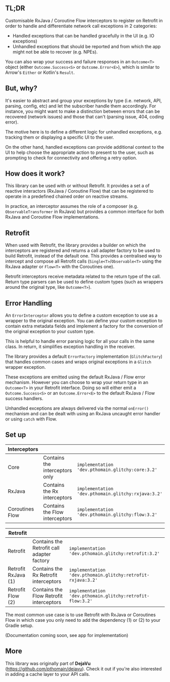 TL;DR
-----

Customisable RxJava / Coroutine Flow interceptors to register on Retrofit in order to handle and differentiate network call exceptions in 2 categories:

- Handled exceptions that can be handled gracefully in the UI (e.g. IO exceptions)
- Unhandled exceptions that should be reported and from which the app might not be able to recover (e.g. NPEs).

You can also wrap your success and failure responses in an `Outcome<T>` object (either `Outcome.Success<S>` or `Outcome.Error<E>`), which is similar to Arrow's `Either` or Kotlin's `Result`.

But, why?
---------

It's easier to abstract and group your exceptions by type (i.e. network, API, parsing, config, etc) and let the subscriber handle them accordingly. For instance, you might want to make a distinction between errors that can be recovered (network issues) and those that can't (parsing issue, 404, coding error).

The motive here is to define a different logic for unhandled exceptions, e.g. tracking them or displaying a specific UI to the user. 

On the other hand, handled exceptions can provide additional context to the UI to help choose the appropriate action to present to the user, such as prompting to check for connectivity and offering a retry option.

How does it work?
-----------------

This library can be used with or without Retrofit. It provides a set a of reactive interactors (RxJava / Coroutine Flow) that can be registered to operate in a predefined chained order on reactive streams. 

In practice, an interceptor assumes the role of a composer (e.g. `ObservableTransformer` in RxJava) but provides a common interface for both RxJava and Coroutine Flow implementations. 

Retrofit
--------

When used with Retrofit, the library provides a builder on which the interceptors are registered and returns a call adapter factory to be used to build Retrofit, instead of the default one. This provides a centralised way to intercept and compose all Retrofit calls (`Single<T>`/`Observable<T>` using the RxJava adapter or `Flow<T>` with the Coroutines one).

Retrofit interceptors receive metadata related to the return type of the call. Return type parsers can be used to define custom types (such as wrappers around the original type, like `Outcome<T>`).

Error Handling
--------------

An `ErrorInterceptor` allows you to define a custom exception to use as a wrapper to the original exception. You can define your custom exception to contain extra metadata fields and implement a factory for the conversion of the original exception to your custom type. 

This is helpful to handle error parsing logic for all your calls in the same class. In return, it simplifies exception handling in the receiver.

The library provides a default `ErrorFactory` implementation (`GlitchFactory`) that handles common cases and wraps original exceptions in a `Glitch` wrapper exception.

These exceptions are emitted using the default RxJava / Flow error mechanism. However you can choose to wrap your return type in an `Outcome<T>` in your Retrofit interface. Doing so will either emit a `Outcome.Success<S>` or an `Outcome.Error<E>` to the default RxJava / Flow success handlers.

Unhandled exceptions are always delivered via the normal `onError()` mechanism and can be dealt with using an RxJava uncaught error handler or using `catch` with Flow.

Set up
------

| Interceptors | | |
|--- |--- |--- |
| Core | Contains the interceptors only | ```implementation 'dev.pthomain.glitchy:core:3.2'``` |
| RxJava | Contains the Rx interceptors | ```implementation 'dev.pthomain.glitchy:rxjava:3.2'``` |
| Coroutines Flow | Contains the Flow interceptors | ```implementation 'dev.pthomain.glitchy:flow:3.2'``` |

| Retrofit | | |
|--- |--- |--- |
| Retrofit | Contains the Retrofit call adapter factory | ```implementation 'dev.pthomain.glitchy:retrofit:3.2'``` |
| Retrofit RxJava (1) | Contains the Rx Retrofit interceptors | ```implementation 'dev.pthomain.glitchy:retrofit-rxjava:3.2'``` |
| Retrofit Flow (2)| Contains the Flow Retrofit interceptors | ```implementation 'dev.pthomain.glitchy:retrofit-flow:3.2'``` |

The most common use case is to use Retrofit with RxJava or Coroutines Flow in which case you only need to add the dependency (1) or (2) to your Gradle setup.

(Documentation coming soon, see app for implementation)

More
----

This library was originally part of __DejaVu__ (https://github.com/pthomain/dejavu). Check it out if you're also interested in adding a cache layer to your API calls.

